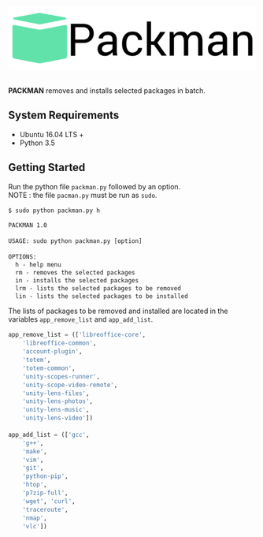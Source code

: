 <div align="center">
  <img src="logo.png"><br><br>
</div>

**PACKMAN** removes and installs selected packages in batch.

## System Requirements
- Ubuntu 16.04 LTS +
- Python 3.5

## Getting Started
Run the python file `packman.py` followed by an option.
</br>
NOTE : the file `pacman.py` must be run as `sudo`.
```bash
$ sudo python packman.py h
```
```
PACKMAN 1.0

USAGE: sudo python packman.py [option]

OPTIONS:
  h - help menu
  rm - removes the selected packages
  in - installs the selected packages
  lrm - lists the selected packages to be removed
  lin - lists the selected packages to be installed
```
The lists of packages to be removed and installed are located in the variables `app_remove_list` and `app_add_list`.
```python
app_remove_list = (['libreoffice-core',
    'libreoffice-common',
    'account-plugin',
    'totem',
    'totem-common',
    'unity-scopes-runner',
    'unity-scope-video-remote',
    'unity-lens-files',
    'unity-lens-photos',
    'unity-lens-music',
    'unity-lens-video'])

app_add_list = (['gcc',
    'g++',
    'make',
    'vim',
    'git',
    'python-pip',
    'htop',
    'p7zip-full',
    'wget', 'curl',
    'traceroute',
    'nmap',
    'vlc'])
```
